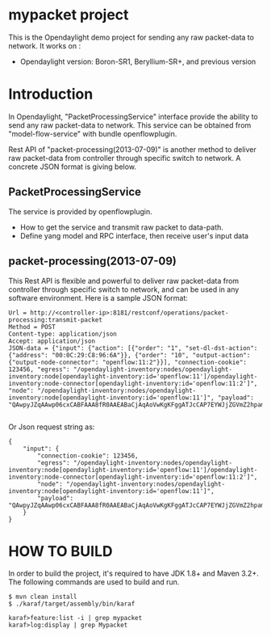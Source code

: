 mypacket project
=================
This is the Opendaylight demo project for sending any raw packet-data to network.
It works on :
* Opendaylight version: Boron-SR1, Beryllium-SR+, and previous version


# Introduction
In Opendaylight, "PacketProcessingService" interface provide the ability to send any raw packet-data to network.
This service can be obtained from "model-flow-service" with bundle openflowplugin.

Rest API of "packet-processing(2013-07-09)" is another method to deliver raw packet-data from controller 
through specific switch to network. A concrete JSON format is giving below.

## PacketProcessingService
The service is provided by openflowplugin.
* How to get the service and transmit raw packet to data-path.
* Define yang model and RPC interface, then receive user's input data

## packet-processing(2013-07-09)
This Rest API is flexible and powerful to deliver raw packet-data from controller through 
specific switch to network, and can be used in any software environment.
Here is a sample JSON format:
```
Url = http://<controller-ip>:8181/restconf/operations/packet-processing:transmit-packet
Method = POST
Content-type: application/json
Accept: application/json
JSON-data = {"input": {"action": [{"order": "1", "set-dl-dst-action": {"address": "00:0C:29:C8:96:6A"}}, {"order": "10", "output-action": {"output-node-connector": "openflow:11:2"}}], "connection-cookie": 123456, "egress": "/opendaylight-inventory:nodes/opendaylight-inventory:node[opendaylight-inventory:id='openflow:11']/opendaylight-inventory:node-connector[opendaylight-inventory:id='openflow:11:2']", "node": "/opendaylight-inventory:nodes/opendaylight-inventory:node[opendaylight-inventory:id='openflow:11']", "payload": "QAwpyJZqAAwp06cxCABFAAA8fR0AAEABaCjAqAoVwKgKFggATJcCAP7EYWJjZGVmZ2hpamtsbW5vcHFyc3R1dndhYmNkZWZnaGk="}}


```
Or Json request string as:
```
{
    "input": {
        "connection-cookie": 123456,
        "egress": "/opendaylight-inventory:nodes/opendaylight-inventory:node[opendaylight-inventory:id='openflow:11']/opendaylight-inventory:node-connector[opendaylight-inventory:id='openflow:11:2']",
        "node": "/opendaylight-inventory:nodes/opendaylight-inventory:node[opendaylight-inventory:id='openflow:11']",
        "payload": "QAwpyJZqAAwp06cxCABFAAA8fR0AAEABaCjAqAoVwKgKFggATJcCAP7EYWJjZGVmZ2hpamtsbW5vcHFyc3R1dndhYmNkZWZnaGk="
    }
}

```


# HOW TO BUILD
In order to build the project, it's required to have JDK 1.8+ and Maven 3.2+. 
The following commands are used to build and run.
```
$ mvn clean install
$ ./karaf/target/assembly/bin/karaf 

karaf>feature:list -i | grep mypacket
karaf>log:display | grep Mypacket

```
